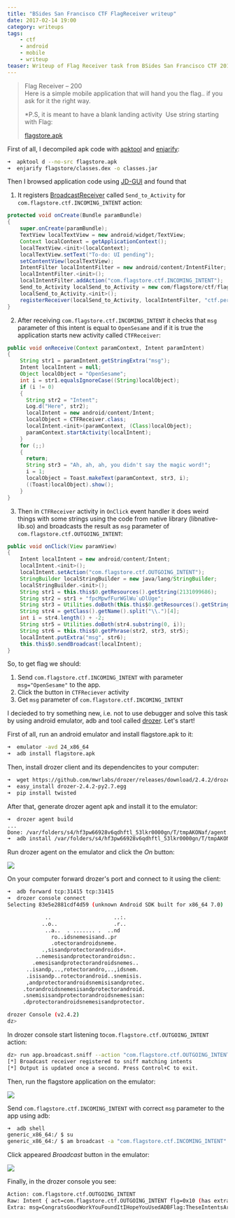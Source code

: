 ```yaml
---
title: "BSides San Francisco CTF FlagReceiver writeup"
date: 2017-02-14 19:00
category: writeups
tags:
    - ctf
    - android
    - mobile
    - writeup
teaser: Writeup of Flag Receiver task from BSides San Francisco CTF 2017.
---
```


> Flag Receiver – 200  
> Here is a simple mobile application that will hand you the flag.. if you ask for it the right way.  
>
> \*P.S, it is meant to have a blank landing activity  Use string starting with Flag:  
>
> [flagstore.apk](flagstore.apk)

First of all, I decompiled apk code with [apktool](https://ibotpeaches.github.io/Apktool/) and [enjarify](https://github.com/google/enjarify):
```sh
➜  apktool d --no-src flagstore.apk
➜  enjarify flagstore/classes.dex -o classes.jar
```

Then I browsed application code using [JD-GUI](http://jd.benow.ca) and found that 

1. It registers [BroadcastReceiver](https://developer.android.com/reference/android/content/BroadcastReceiver.html) called `Send_to_Activity`  for `com.flagstore.ctf.INCOMING_INTENT` action:

```java
protected void onCreate(Bundle paramBundle)
{
    super.onCreate(paramBundle);
    TextView localTextView = new android/widget/TextView;
    Context localContext = getApplicationContext();
    localTextView.<init>(localContext);
    localTextView.setText("To-do: UI pending");
    setContentView(localTextView);
    IntentFilter localIntentFilter = new android/content/IntentFilter;
    localIntentFilter.<init>();
    localIntentFilter.addAction("com.flagstore.ctf.INCOMING_INTENT");
    Send_to_Activity localSend_to_Activity = new com/flagstore/ctf/flagstore/Send_to_Activity;
    localSend_to_Activity.<init>();
    registerReceiver(localSend_to_Activity, localIntentFilter, "ctf.permissions._MSG", null);
}
```

2. After receiving `com.flagstore.ctf.INCOMING_INTENT` it checks that `msg` parameter of this intent is equal to `OpenSesame` and if it is true the application starts new activity called `CTFReceiver`:

```java
public void onReceive(Context paramContext, Intent paramIntent)
{
    String str1 = paramIntent.getStringExtra("msg");
    Intent localIntent = null;
    Object localObject = "OpenSesame";
    int i = str1.equalsIgnoreCase((String)localObject);
    if (i != 0)
    {
      String str2 = "Intent";
      Log.d("Here", str2);
      localIntent = new android/content/Intent;
      localObject = CTFReceiver.class;
      localIntent.<init>(paramContext, (Class)localObject);
      paramContext.startActivity(localIntent);
    }
    for (;;)
    {
      return;
      String str3 = "Ah, ah, ah, you didn't say the magic word!";
      i = 1;
      localObject = Toast.makeText(paramContext, str3, i);
      ((Toast)localObject).show();
    }
}
```

3. Then in `CTFReceiver` activity in `OnClick` event handler it does weird things with some strings using the code from native library (libnative-lib.so) and broadcasts the result as `msg` parameter of `com.flagstore.ctf.OUTGOING_INTENT`:

```java
public void onClick(View paramView)
{
    Intent localIntent = new android/content/Intent;
    localIntent.<init>();
    localIntent.setAction("com.flagstore.ctf.OUTGOING_INTENT");
    StringBuilder localStringBuilder = new java/lang/StringBuilder;
    localStringBuilder.<init>();
    String str1 = this.this$0.getResources().getString(2131099686);
    String str2 = str1 + "fpcMpwfFurWGlWu`uDlUge";
    String str3 = Utilities.doBoth(this.this$0.getResources().getString(2131099683));
    String str4 = getClass().getName().split("\\.")[4];
    int i = str4.length() + -2;
    String str5 = Utilities.doBoth(str4.substring(0, i));
    String str6 = this.this$0.getPhrase(str2, str3, str5);
    localIntent.putExtra("msg", str6);
    this.this$0.sendBroadcast(localIntent);
}
```

So, to get flag we should:

1. Send `com.flagstore.ctf.INCOMING_INTENT` with parameter `msg="OpenSesame"` to the app.
2. Click the button in `CTFReciever` activity
3. Get `msg` parameter of `com.flagstore.ctf.INCOMING_INTENT`

I decieded to try something new, i.e. not to use debugger and solve this task by using android emulator, adb and tool called [drozer](https://github.com/mwrlabs/drozer). Let's start!

First of all,  run an android emulator and install flagstore.apk to it:

```sh
➜  emulator -avd 24_x86_64
➜  adb install flagstore.apk
```

Then, install drozer client and its dependencites to your computer:

```sh
➜  wget https://github.com/mwrlabs/drozer/releases/download/2.4.2/drozer-2.4.2-py2.7.egg
➜  easy_install drozer-2.4.2-py2.7.egg
➜  pip install twisted
```

After that, generate drozer agent apk and install it to the emulator:

```sh
➜  drozer agent build
...
Done: /var/folders/s4/hf3pw66928v6qdhftl_53lkr0000gn/T/tmpAKONaf/agent.apk
➜  adb install /var/folders/s4/hf3pw66928v6qdhftl_53lkr0000gn/T/tmpAKONaf/agent.apk
```

 Run drozer agent on the emulator and click the *On* button:

![](drozer.png)

On your computer forward drozer's port and connect to it using the client:

```sh
➜  adb forward tcp:31415 tcp:31415
➜  drozer console connect
Selecting 83e5e2881cdf4d59 (unknown Android SDK built for x86_64 7.0)

            ..                    ..:.
           ..o..                  .r..
            ..a..  . ....... .  ..nd
              ro..idsnemesisand..pr
              .otectorandroidsneme.
           .,sisandprotectorandroids+.
         ..nemesisandprotectorandroidsn:.
        .emesisandprotectorandroidsnemes..
      ..isandp,..,rotectorandro,..,idsnem.
      .isisandp..rotectorandroid..snemisis.
      ,andprotectorandroidsnemisisandprotec.
     .torandroidsnemesisandprotectorandroid.
     .snemisisandprotectorandroidsnemesisan:
     .dprotectorandroidsnemesisandprotector.

drozer Console (v2.4.2)
dz>
```

In drozer console start listening to`com.flagstore.ctf.OUTGOING_INTENT` action:

```sh
dz> run app.broadcast.sniff --action "com.flagstore.ctf.OUTGOING_INTENT"
[*] Broadcast receiver registered to sniff matching intents
[*] Output is updated once a second. Press Control+C to exit.
```

Then, run the flagstore application on the emulator:

![](flagstore.png)

 Send `com.flagstore.ctf.INCOMING_INTENT` with correct `msg` parameter to the app using adb:

```sh
➜  adb shell
generic_x86_64:/ $ su
generic_x86_64:/ $ am broadcast -a "com.flagstore.ctf.INCOMING_INTENT" --es msg "OpenSesame"
```

Click appeared *Broadcast* button in the emulator:

![](broadcast.png)

Finally, in the drozer console you see:

```sh
Action: com.flagstore.ctf.OUTGOING_INTENT
Raw: Intent { act=com.flagstore.ctf.OUTGOING_INTENT flg=0x10 (has extras) }
Extra: msg=CongratsGoodWorkYouFoundItIHopeYouUsedADBFlag:TheseIntentsAreFunAndEasyToUse (java.lang.String)
```

